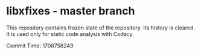 # libxfixes - master branch

This repository contains frozen state of the repository.
Its history is cleared. It is used only for static code
analysis with Codacy.

Commit Time: 1708758249